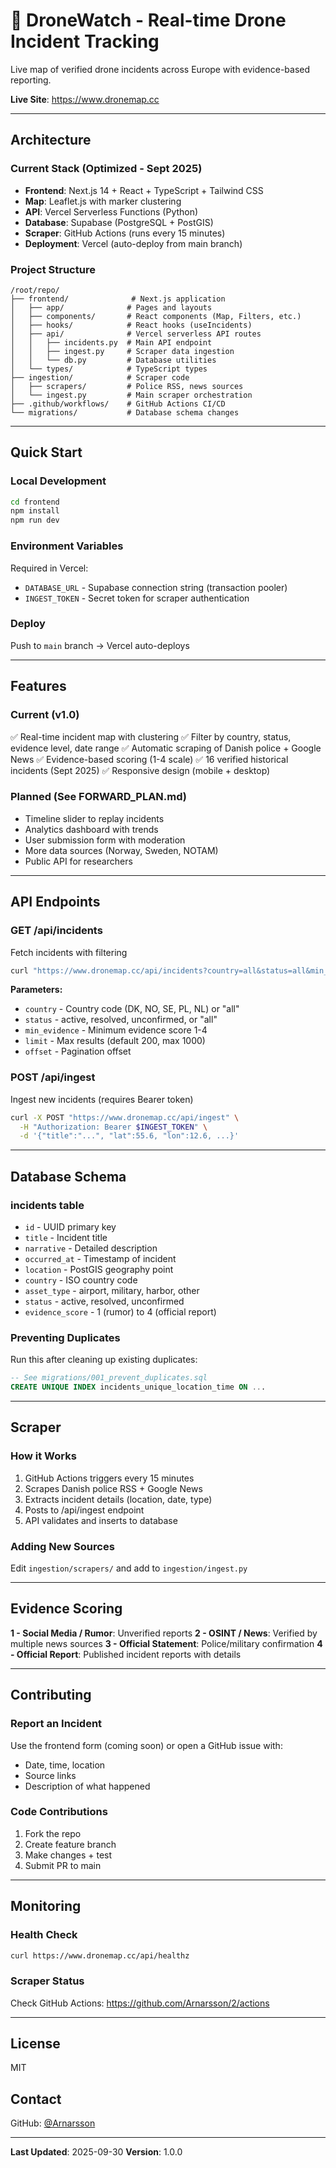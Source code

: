 # 🚁 DroneWatch - Real-time Drone Incident Tracking

Live map of verified drone incidents across Europe with evidence-based reporting.

**Live Site**: https://www.dronemap.cc

---

## Architecture

### Current Stack (Optimized - Sept 2025)
- **Frontend**: Next.js 14 + React + TypeScript + Tailwind CSS
- **Map**: Leaflet.js with marker clustering
- **API**: Vercel Serverless Functions (Python)
- **Database**: Supabase (PostgreSQL + PostGIS)
- **Scraper**: GitHub Actions (runs every 15 minutes)
- **Deployment**: Vercel (auto-deploy from main branch)

### Project Structure
```
/root/repo/
├── frontend/              # Next.js application
│   ├── app/              # Pages and layouts
│   ├── components/       # React components (Map, Filters, etc.)
│   ├── hooks/            # React hooks (useIncidents)
│   ├── api/              # Vercel serverless API routes
│   │   ├── incidents.py  # Main API endpoint
│   │   ├── ingest.py     # Scraper data ingestion
│   │   └── db.py         # Database utilities
│   └── types/            # TypeScript types
├── ingestion/            # Scraper code
│   ├── scrapers/         # Police RSS, news sources
│   └── ingest.py         # Main scraper orchestration
├── .github/workflows/    # GitHub Actions CI/CD
└── migrations/           # Database schema changes
```

---

## Quick Start

### Local Development
```bash
cd frontend
npm install
npm run dev
```

### Environment Variables
Required in Vercel:
- `DATABASE_URL` - Supabase connection string (transaction pooler)
- `INGEST_TOKEN` - Secret token for scraper authentication

### Deploy
Push to `main` branch → Vercel auto-deploys

---

## Features

### Current (v1.0)
✅ Real-time incident map with clustering
✅ Filter by country, status, evidence level, date range
✅ Automatic scraping of Danish police + Google News
✅ Evidence-based scoring (1-4 scale)
✅ 16 verified historical incidents (Sept 2025)
✅ Responsive design (mobile + desktop)

### Planned (See FORWARD_PLAN.md)
- Timeline slider to replay incidents
- Analytics dashboard with trends
- User submission form with moderation
- More data sources (Norway, Sweden, NOTAM)
- Public API for researchers

---

## API Endpoints

### GET /api/incidents
Fetch incidents with filtering
```bash
curl "https://www.dronemap.cc/api/incidents?country=all&status=all&min_evidence=1"
```

**Parameters:**
- `country` - Country code (DK, NO, SE, PL, NL) or "all"
- `status` - active, resolved, unconfirmed, or "all"
- `min_evidence` - Minimum evidence score 1-4
- `limit` - Max results (default 200, max 1000)
- `offset` - Pagination offset

### POST /api/ingest
Ingest new incidents (requires Bearer token)
```bash
curl -X POST "https://www.dronemap.cc/api/ingest" \
  -H "Authorization: Bearer $INGEST_TOKEN" \
  -d '{"title":"...", "lat":55.6, "lon":12.6, ...}'
```

---

## Database Schema

### incidents table
- `id` - UUID primary key
- `title` - Incident title
- `narrative` - Detailed description
- `occurred_at` - Timestamp of incident
- `location` - PostGIS geography point
- `country` - ISO country code
- `asset_type` - airport, military, harbor, other
- `status` - active, resolved, unconfirmed
- `evidence_score` - 1 (rumor) to 4 (official report)

### Preventing Duplicates
Run this after cleaning up existing duplicates:
```sql
-- See migrations/001_prevent_duplicates.sql
CREATE UNIQUE INDEX incidents_unique_location_time ON ...
```

---

## Scraper

### How it Works
1. GitHub Actions triggers every 15 minutes
2. Scrapes Danish police RSS + Google News
3. Extracts incident details (location, date, type)
4. Posts to /api/ingest endpoint
5. API validates and inserts to database

### Adding New Sources
Edit `ingestion/scrapers/` and add to `ingestion/ingest.py`

---

## Evidence Scoring

**1 - Social Media / Rumor**: Unverified reports
**2 - OSINT / News**: Verified by multiple news sources
**3 - Official Statement**: Police/military confirmation
**4 - Official Report**: Published incident reports with details

---

## Contributing

### Report an Incident
Use the frontend form (coming soon) or open a GitHub issue with:
- Date, time, location
- Source links
- Description of what happened

### Code Contributions
1. Fork the repo
2. Create feature branch
3. Make changes + test
4. Submit PR to main

---

## Monitoring

### Health Check
```bash
curl https://www.dronemap.cc/api/healthz
```

### Scraper Status
Check GitHub Actions: https://github.com/Arnarsson/2/actions

---

## License
MIT

## Contact
GitHub: [@Arnarsson](https://github.com/Arnarsson)

---

**Last Updated**: 2025-09-30
**Version**: 1.0.0